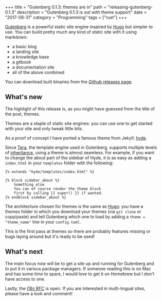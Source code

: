 +++
title = "Gutenberg 0.1.3: themes are in"
path = "releasing-gutenberg-0.1.3"
description = "Gutenberg 0.1.3 is out with theme support"
date = "2017-08-31"
category = "Programming"
tags = ["rust"]
+++

[Gutenberg](https://github.com/Keats/gutenberg) is a powerful static site engine inspired by [Hugo](https://gohugo.io/) but simpler to use.
You can build pretty much any kind of static site with it using markdown:

- a basic blog
- a landing site
- a knowledge base
- a gitbook
- a documentation site
- all of the above combined

You can download built binaries from the [Github releases page](https://github.com/Keats/gutenberg/releases). 

## What's new

The highlight of this release is, as you might have guessed from the title of the post, themes.

Themes are a staple of static site engines: you can use one to get started with your site and only tweak little bits.

As a proof of concept I have ported a famous theme from Jekyll: [hyde](https://github.com/Keats/hyde). 

Since [Tera](https://github.com/Keats/tera), the template engine used in Gutenberg, 
supports multiple levels of [inheritance](https://tera.netlify.com/docs/templates/#inheritance), using a theme is almost seamless.
For example, if you want to change the about part of the sidebar of Hyde, it is as easy as adding a `index.html` in your
`templates` folder with the following:

```jinja2
{% extends "hyde/templates/index.html" %}

{% block sidebar_about %}
    Something else
    You can of course render the theme block 
    first by calling {{ super() }} if wanted.
{% endblock sidebar_about %}
```

The architecture chosen for themes is the same as [Hugo](https://gohugo.io/): you have a themes folder in which you download your
themes (via `git clone` or copy/paste) and tell Gutenberg which one to load by adding a `theme = "theme_name"` line in your `config.toml`.

This is the first pass at themes so there are probably features missing or bugs laying around but it's ready to be used!

## What's next

The main focus now will be to get a site up and running for Gutenberg and to put it in various package managers.
If someone reading this is on Mac and has some time to spare, I would love to get it on Homebrew but I don't have access to one.

Lastly, the [i18n RFC](https://github.com/Keats/gutenberg/pull/111) is open. If you are interested
in multi-lingual sites, please have a look and comment!
